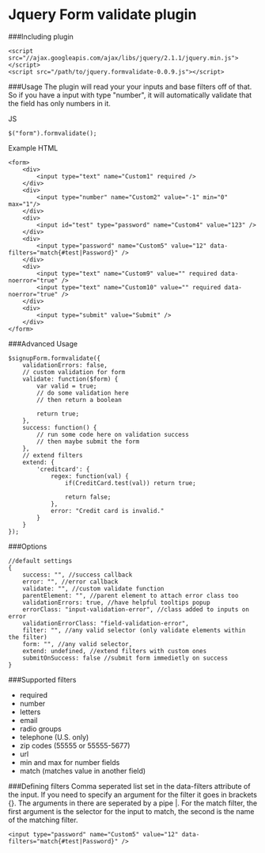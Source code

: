 Jquery Form validate plugin
============

###Including plugin

```
<script src="//ajax.googleapis.com/ajax/libs/jquery/2.1.1/jquery.min.js"></script>
<script src="/path/to/jquery.formvalidate-0.0.9.js"></script>
```

###Usage
The plugin will read your your inputs and base filters off of that. So if you have a input with type "number", it will automatically validate that the field has only numbers in it.

JS
```
$("form").formvalidate();
```

Example HTML
```
<form>
    <div>
        <input type="text" name="Custom1" required />
    </div>
    <div>
        <input type="number" name="Custom2" value="-1" min="0"  max="1"/>
    </div>
    <div>
        <input id="test" type="password" name="Custom4" value="123" />
    </div>
    <div>
        <input type="password" name="Custom5" value="12" data-filters="match{#test|Password}" />
    </div>
    <div>
        <input type="text" name="Custom9" value="" required data-noerror="true" />
        <input type="text" name="Custom10" value="" required data-noerror="true" />
    </div>
    <div>
        <input type="submit" value="Submit" />
    </div>
</form>
```

###Advanced Usage
```
$signupForm.formvalidate({
    validationErrors: false,
    // custom validation for form
    validate: function($form) {
        var valid = true;
        // do some validation here
        // then return a boolean

        return true;
    },
    success: function() {
        // run some code here on validation success
        // then maybe submit the form
    },
    // extend filters
    extend: {
        'creditcard': {
            regex: function(val) {
                if(CreditCard.test(val)) return true;

                return false;
            },
            error: "Credit card is invalid."
        }
    }
});
```

###Options
```
//default settings
{
    success: "", //success callback
    error: "", //error callback
    validate: "", //custom validate function
    parentElement: "", //parent element to attach error class too
    validationErrors: true, //have helpful tooltips popup
    errorClass: "input-validation-error", //class added to inputs on error
    validationErrorClass: "field-validation-error",
    filter: "", //any valid selector (only validate elements within the filter)
    form: "", //any valid selector,
    extend: undefined, //extend filters with custom ones
    submitOnSuccess: false //submit form immedietly on success
}
```

###Supported filters
- required
- number
- letters
- email
- radio groups
- telephone (U.S. only)
- zip codes (55555 or 55555-5677)
- url
- min and max for number fields
- match (matches value in another field)

###Defining filters
Comma seperated list set in the data-filters attribute of the input. If you need to specify an argument for the filter it goes in brackets {}. The arguments in there are seperated by a pipe |. For the match filter, the first argument is the selector for the input to match, the second is the name of the matching filter.

```
<input type="password" name="Custom5" value="12" data-filters="match{#test|Password}" />
```
